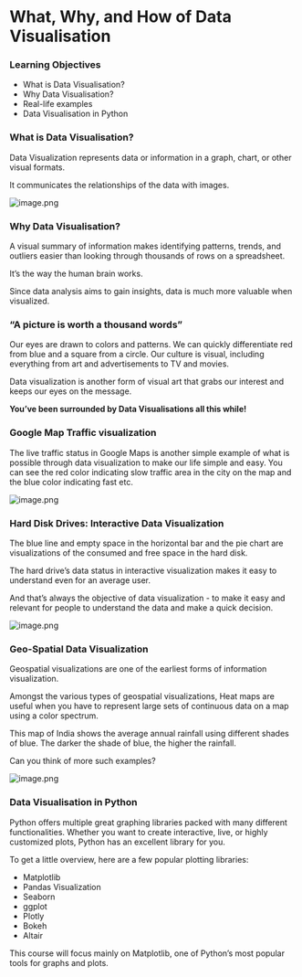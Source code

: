 # What, Why, and How of Data Visualisation

### Learning Objectives

* What is Data Visualisation?
* Why Data Visualisation?
* Real-life examples
* Data Visualisation in Python

### What is Data Visualisation?

Data Visualization represents data or information in a graph, chart, or other visual formats.

It communicates the relationships of the data with images. 




![image.png](https://dphi-live.s3.amazonaws.com/media_uploads/image_ab83cd85ad314675915222f14da860c6.png)





### **Why Data Visualisation?**

A visual summary of information makes identifying patterns, trends, and outliers easier than looking through thousands of rows on a spreadsheet. 

It’s the way the human brain works. 

Since data analysis aims to gain insights, data is much more valuable when visualized. 

### “A picture is worth a thousand words”

Our eyes are drawn to colors and patterns. We can quickly differentiate red from blue and a square from a circle. Our culture is visual, including everything from art and advertisements to TV and movies.

Data visualization is another form of visual art that grabs our interest and keeps our eyes on the message. 

**You’ve been surrounded by Data Visualisations all this while!**

### **Google Map Traffic visualization**

The live traffic status in Google Maps is another simple example of what is possible through data visualization to make our life simple and easy. You can see the red color indicating slow traffic area in the city on the map and the blue color indicating fast etc.




![image.png](https://dphi-live.s3.amazonaws.com/media_uploads/image_1cc407a9f0ba4aa592816dd080e08557.png)





### Hard Disk Drives: Interactive Data Visualization

The blue line and empty space in the horizontal bar and the pie chart are visualizations of the consumed and free space in the hard disk. 

The hard drive’s data status in interactive visualization makes it easy to understand even for an average user. 

And that’s always the objective of data visualization - to make it easy and relevant for people to understand the data and make a quick decision.







![image.png](https://dphi-live.s3.amazonaws.com/media_uploads/image_7c1bd45aee424d6cbbc6dcd560b081c3.png)







### Geo-Spatial Data Visualization

Geospatial visualizations are one of the earliest forms of information visualization.

Amongst the various types of geospatial visualizations, Heat maps are useful when you have to represent large sets of continuous data on a map using a color spectrum.

This map of India shows the average annual rainfall using different shades of blue. The darker the shade of blue, the higher the rainfall.

Can you think of more such examples?






![image.png](https://dphi-live.s3.amazonaws.com/media_uploads/image_6d29f92505cc456d8714cff011b3c66f.png)










### Data Visualisation in Python

Python offers multiple great graphing libraries packed with many different functionalities. Whether you want to create interactive, live, or highly customized plots, Python has an excellent library for you.

To get a little overview, here are a few popular plotting libraries:

* Matplotlib
* Pandas Visualization
* Seaborn
* ggplot
* Plotly
* Bokeh
* Altair

This course will focus mainly on Matplotlib, one of Python’s most popular tools for graphs and plots.